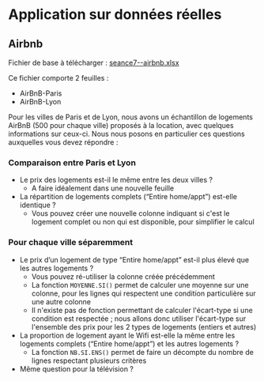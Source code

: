 # Application sur données réelles 

## Airbnb

Fichier de base à télécharger : [seance7--airbnb.xlsx](seance7--airbnb.xlsx)

Ce fichier comporte 2 feuilles :
- AirBnB-Paris
- AirBnB-Lyon

Pour les villes de Paris et de Lyon, nous avons un échantillon de logements AirBnB (500 pour chaque ville) proposés à la location, avec quelques informations sur ceux-ci. Nous nous posons en particulier ces questions auxquelles vous devez répondre :

### Comparaison entre Paris et Lyon
    
- Le prix des logements est-il le même entre les deux villes ?
    - A faire idéalement dans une nouvelle feuille
- La répartition de logements complets (“Entire home/appt”) est-elle identique ?
    - Vous pouvez créer une nouvelle colonne indiquant si c'est le logement complet ou non qui est disponible, pour simplifier le calcul

### Pour chaque ville séparemment

- Le prix d’un logement de type “Entire home/appt” est-il plus élevé que les autres logements ?
    - Vous pouvez ré-utiliser la colonne créée précédemment
    - La fonction `MOYENNE.SI()` permet de calculer une moyenne sur une colonne, pour les lignes qui respectent une condition particulière sur une autre colonne
    - Il n'existe pas de fonction permettant de calculer l'écart-type si une condition est respectée ; nous allons donc utiliser l'écart-type sur l'ensemble des prix pour les 2 types de logements (entiers et autres)
- La proportion de logement ayant le Wifi est-elle la même entre les logements complets (“Entire home/appt”) et les autres logements ?
    - La fonction `NB.SI.ENS()` permet de faire un décompte du nombre de lignes respectant plusieurs critères
- Même question pour la télévision ?